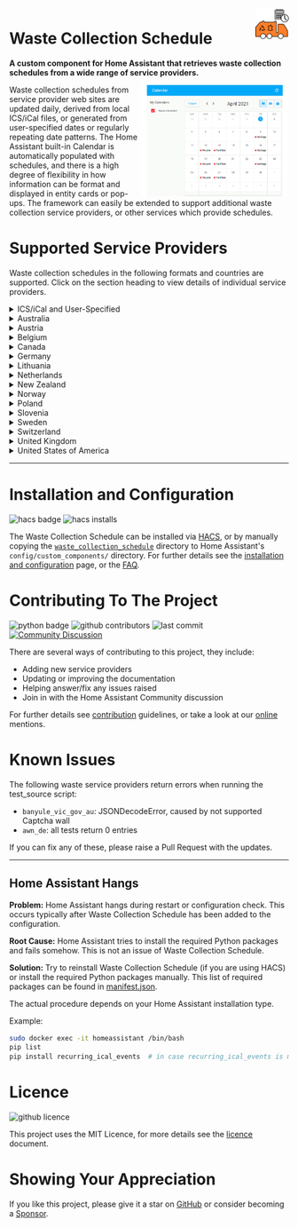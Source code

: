 <!-- GitHub Markdown Reference: https://docs.github.com/en/get-started/writing-on-github/getting-started-with-writing-and-formatting-on-github -->

<img src="/images/icon.png" alt="Waste Collection Schedule logo" title="Waste Collection Schedule" align="right" height="60" />

# Waste Collection Schedule

**A custom component for Home Assistant that retrieves waste collection schedules from a wide range of service providers.**

<img src="/images/wcs_animated.gif" alt="Waste Collection Schedule animation" title="Waste Collection Schedule" align="right" height="200" />

Waste collection schedules from service provider web sites are updated daily, derived from local ICS/iCal files, or generated from user-specified dates or regularly repeating date patterns. The Home Assistant built-in Calendar is automatically populated with schedules, and there is a high degree of flexibility in how information can be format and displayed in entity cards or pop-ups. The framework can easily be extended to support additional waste collection service providers, or other services which provide schedules.

# Supported Service Providers

Waste collection schedules in the following formats and countries are supported. Click on the section heading to view details of individual service providers.

<details>
<summary>ICS/iCal and User-Specified</summary>

- [Generic ICS / iCal File](/doc/source/ics.md)
- [User Specified](/doc/source/static.md)
</details>

<!--Begin of country section-->
<details>
<summary>Australia</summary>

- [Banyule City Council](/doc/source/banyule_vic_gov_au.md) / banyule.vic.gov.au
- [Belmont City Council](/doc/source/belmont_wa_gov_au.md) / belmont.wa.gov.au
- [Brisbane City Council](/doc/source/brisbane_qld_gov_au.md) / brisbane.qld.gov.au
- [Campbelltown City Council](/doc/source/campbelltown_nsw_gov_au.md) / campbelltown.nsw.gov.au
- [Cardinia Shire Council](/doc/source/cardinia_vic_gov_au.md) / cardinia.vic.gov.au
- [City of Canada Bay Council](/doc/source/canadabay_nsw_gov_au.md) / canadabay.nsw.gov.au
- [City of Onkaparinga Council](/doc/source/onkaparingacity_com.md) / onkaparingacity.com
- [Gold Coast City Council](/doc/source/goldcoast_qld_gov_au.md) / goldcoast.qld.gov.au
- [Hume City Council](/doc/source/hume_vic_gov_au.md) / hume.vic.gov.au
- [Inner West Council (NSW)](/doc/source/innerwest_nsw_gov_au.md) / innerwest.nsw.gov.au
- [Ipswich City Council](/doc/source/ipswich_qld_gov_au.md) / ipswich.qld.gov.au
- [Ku-ring-gai Council](/doc/source/kuringgai_nsw_gov_au.md) / krg.nsw.gov.au
- [Lake Macquarie City Council](/doc/source/lakemac_nsw_gov_au.md) / lakemac.com.au
- [Macedon Ranges Shire Council](/doc/source/mrsc_vic_gov_au.md) / mrsc.vic.gov.au
- [Maribyrnong Council](/doc/source/maribyrnong_vic_gov_au.md) / maribyrnong.vic.gov.au/Residents/Bins-and-recycling
- [Maroondah City Council](/doc/source/maroondah_vic_gov_au.md) / maroondah.vic.gov.au
- [Melton City Council](/doc/source/melton_vic_gov_au.md) / melton.vic.gov.au
- [Nillumbik Shire Council](/doc/source/nillumbik_vic_gov_au.md) / nillumbik.vic.gov.au
- [North Adelaide Waste Management Authority](/doc/source/nawma_sa_gov_au.md) / nawma.sa.gov.au
- [RecycleSmart](/doc/source/recyclesmart_com.md) / recyclesmart.com
- [Stonnington City Council](/doc/source/stonnington_vic_gov_au.md) / stonnington.vic.gov.au
- [The Hills Shire Council, Sydney](/doc/source/thehills_nsw_gov_au.md) / thehills.nsw.gov.au
- [Whittlesea City Council](/doc/source/whittlesea_vic_gov_au.md) / whittlesea.vic.gov.au/community-support/my-neighbourhood
- [Wollongong City Council](/doc/source/wollongongwaste_com_au.md) / wollongongwaste.com
- [Wyndham City Council, Melbourne](/doc/source/wyndham_vic_gov_au.md) / wyndham.vic.gov.au
</details>

<details>
<summary>Austria</summary>

- [Burgenländischer Müllverband](/doc/source/bmv_at.md) / bmv.at
- [infeo](/doc/source/infeo_at.md) / infeo.at
- [Stadtservice Korneuburg](/doc/source/korneuburg_stadtservice_at.md) / korneuburg.gv.at
- [Umweltprofis](/doc/source/data_umweltprofis_at.md) / umweltprofis.at
- [WSZ Moosburg](/doc/source/wsz_moosburg_at.md) / wsz-moosburg.at
</details>

<details>
<summary>Belgium</summary>

- [Hygea](/doc/source/hygea_be.md) / hygea.be
- [Recycle!](/doc/source/recycleapp_be.md) / recycleapp.be
</details>

<details>
<summary>Canada</summary>

- [City of Toronto](/doc/source/toronto_ca.md) / toronto.ca
</details>

<details>
<summary>Germany</summary>

- [Abfall Stuttgart](/doc/source/stuttgart_de.md) / service.stuttgart.de
- [Abfall-Wirtschafts-Verband Nordschwaben](/doc/source/awido_de.md) / awv-nordschwaben.de
- [Abfall.IO / AbfallPlus](/doc/source/abfall_io.md) / abfallplus.de
- [Abfallbewirtschaftung Ostalbkreis](/doc/source/abfall_io.md) / goa-online.de
- [Abfallkalender Würzburg](/doc/source/wuerzburg_de.md) / wuerzburg.de
- [AbfallNavi (RegioIT.de)](/doc/source/abfallnavi_de.md) / regioit.de
- [Abfalltermine Forchheim](/doc/source/abfalltermine_forchheim_de.md) / abfalltermine-forchheim.de
- [Abfallwirtschaft Alb-Donau-Kreis](/doc/source/buergerportal_de.md) / aw-adk.de
- [Abfallwirtschaft Germersheim](/doc/source/abfallwirtschaft_germersheim_de.md) / abfallwirtschaft-germersheim.de
- [Abfallwirtschaft Isar-Inn](/doc/source/awido_de.md) / awv-isar-inn.de
- [Abfallwirtschaft Lahn-Dill-Kreises](/doc/source/awido_de.md) / awld.de
- [Abfallwirtschaft Landkreis Böblingen](/doc/source/abfall_io.md) / awb-bb.de
- [Abfallwirtschaft Landkreis Freudenstadt](/doc/source/abfall_io.md) / awb-fds.de
- [Abfallwirtschaft Landkreis Harburg](/doc/source/aw_harburg_de.md) / landkreis-harburg.de
- [Abfallwirtschaft Landkreis Kitzingen](/doc/source/abfall_io.md) / abfallwelt.de
- [Abfallwirtschaft Landkreis Landsberg am Lech](/doc/source/abfall_io.md) / abfallberatung-landsberg.de
- [Abfallwirtschaft Landkreis Wolfenbüttel](/doc/source/alw_wf_de.md) / alw-wf.de
- [Abfallwirtschaft Neckar-Odenwald-Kreis](/doc/source/awn_de.md) / awn-online.de
- [Abfallwirtschaft Nürnberger Land](/doc/source/nuernberger_land_de.md) / nuernberger-land.de
- [Abfallwirtschaft Ortenaukreis](/doc/source/abfall_io.md) / abfallwirtschaft-ortenaukreis.de
- [Abfallwirtschaft Rems-Murr](/doc/source/awido_de.md) / abfallwirtschaft-rems-murr.de
- [Abfallwirtschaft Rendsburg](/doc/source/awr_de.md) / awr.de
- [Abfallwirtschaft Rheingau-Taunus-Kreis](/doc/source/c_trace_de.md) / eaw-rheingau-taunus.de
- [Abfallwirtschaft Stadt Fürth](/doc/source/abfallwirtschaft_fuerth_eu.md) / abfallwirtschaft.fuerth.eu
- [Abfallwirtschaft Stadt Nürnberg](/doc/source/abfallnavi_de.md) / nuernberg.de
- [Abfallwirtschaft Stadt Schweinfurt](/doc/source/schweinfurt_de.md) / schweinfurt.de
- [Abfallwirtschaft Südholstein](/doc/source/awsh_de.md) / awsh.de
- [Abfallwirtschaft Werra-Meißner-Kreis](/doc/source/zva_wmk_de.md) / zva-wmk.de
- [Abfallwirtschaft Zollernalbkreis](/doc/source/abfall_zollernalbkreis_de.md) / abfallkalender-zak.de
- [Abfallwirtschafts-Zweckverband des Landkreises Hersfeld-Rotenburg](/doc/source/awido_de.md) / azv-hef-rof.de
- [Abfallwirtschaftsbetrieb Bergisch Gladbach](/doc/source/abfallnavi_de.md) / bergischgladbach.de
- [Abfallwirtschaftsbetrieb Esslingen](/doc/source/awb_es_de.md) / awb-es.de
- [Abfallwirtschaftsbetrieb Landkreis Ahrweiler](/doc/source/meinawb_de.md) / meinawb.de
- [Abfallwirtschaftsbetrieb Landkreis Altenkirchen](/doc/source/awido_de.md) / awb-ak.de
- [Abfallwirtschaftsbetrieb Landkreis Augsburg](/doc/source/c_trace_de.md) / awb-landkreis-augsburg.de
- [Abfallwirtschaftsbetrieb Landkreis Aurich](/doc/source/c_trace_de.md) / mkw-grossefehn.de
- [Abfallwirtschaftsverband Kreis Groß-Gerau](/doc/source/c_trace_de.md) / awv-gg.de
- [ALBA Berlin](/doc/source/abfall_io.md) / berlin.alba.info
- [ART Trier](/doc/source/art_trier_de.md) / art-trier.de
- [ASO Abfall-Service Osterholz](/doc/source/abfall_io.md) / aso-ohz.de
- [AWA Entsorgungs GmbH](/doc/source/abfallnavi_de.md) / awa-gmbh.de
- [AWB Bad Kreuznach](/doc/source/awb_bad_kreuznach_de.md) / app.awb-bad-kreuznach.de
- [AWB Köln](/doc/source/awbkoeln_de.md) / awbkoeln.de
- [AWB Landkreis Bad Dürkheim](/doc/source/awido_de.md) / awb.kreis-bad-duerkheim.de
- [AWB Landkreis Fürstenfeldbruck](/doc/source/awido_de.md) / awb-ffb.de
- [AWB Landkreis Göppingen](/doc/source/abfall_io.md) / awb-gp.de
- [AWB Oldenburg](/doc/source/awb_oldenburg_de.md) / oldenburg.de
- [AWB Westerwaldkreis](/doc/source/abfall_io.md) / wab.rlp.de
- [AWG Kreis Warendorf](/doc/source/abfallnavi_de.md) / awg-waf.de
- [AWIDO Online](/doc/source/awido_de.md) / awido-online.de
- [Bau & Service Oberursel](/doc/source/c_trace_de.md) / bso-oberursel.de
- [Bergischer Abfallwirtschaftverbund](/doc/source/abfallnavi_de.md) / bavweb.de
- [Berlin Recycling](/doc/source/berlin_recycling_de.md) / berlin-recycling.de
- [Berliner Stadtreinigungsbetriebe](/doc/source/bsr_de.md) / bsr.de
- [Bielefeld](/doc/source/bielefeld_de.md) / bielefeld.de
- [Bogenschütz Entsorgung](/doc/source/infeo_at.md) / bogenschuetz-entsorgung.de
- [Bremer Stadtreinigung](/doc/source/c_trace_de.md) / die-bremer-stadtreinigung.de
- [Bürgerportal](/doc/source/buergerportal_de.md) / c-trace.de
- [C-Trace](/doc/source/c_trace_de.md) / c-trace.de
- [CM City Media - Müllkalender](/doc/source/cmcitymedia_de.md) / sslslim.cmcitymedia.de/v1
- [Dillingen Saar](/doc/source/dillingen_saar_de.md) / dillingen-saar.de
- [Dinslaken](/doc/source/abfallnavi_de.md) / dinslaken.de
- [EAD Darmstadt](/doc/source/ead_darmstadt_de.md) / ead.darmstadt.de
- [EGN Abfallkalender](/doc/source/egn_abfallkalender_de.md) / egn-abfallkalender.de
- [EGST Steinfurt](/doc/source/abfall_io.md) / egst.de
- [EGW Westmünsterland](/doc/source/abfallnavi_de.md) / egw.de
- [Entsorgungs- und Wirtschaftsbetrieb Landau in der Pfalz](/doc/source/c_trace_de.md) / ew-landau.de
- [Entsorgungsbetriebe Essen](/doc/source/abfall_io.md) / ebe-essen.de
- [Gemeinde Aschheim](/doc/source/cmcitymedia_de.md) / sslslim.cmcitymedia.de/v1
- [Gemeinde Blankenheim](/doc/source/cmcitymedia_de.md) / sslslim.cmcitymedia.de/v1
- [Gemeinde Bühlerzell](/doc/source/cmcitymedia_de.md) / sslslim.cmcitymedia.de/v1
- [Gemeinde Deggenhausertal](/doc/source/cmcitymedia_de.md) / sslslim.cmcitymedia.de/v1
- [Gemeinde Kalletal](/doc/source/cmcitymedia_de.md) / sslslim.cmcitymedia.de/v1
- [Gemeinde Kappelrodeck](/doc/source/cmcitymedia_de.md) / sslslim.cmcitymedia.de/v1
- [Gemeinde Kressbronn am Bodensee](/doc/source/cmcitymedia_de.md) / sslslim.cmcitymedia.de/v1
- [Gemeinde Lindlar](/doc/source/abfallnavi_de.md) / lindlar.de
- [Gemeinde Mittelbiberach](/doc/source/cmcitymedia_de.md) / sslslim.cmcitymedia.de/v1
- [Gemeinde Oberstadion](/doc/source/cmcitymedia_de.md) / sslslim.cmcitymedia.de/v1
- [Gemeinde Roetgen](/doc/source/abfallnavi_de.md) / roetgen.de
- [Gemeinde Schutterwald](/doc/source/cmcitymedia_de.md) / sslslim.cmcitymedia.de/v1
- [Gemeinde Senden (Westfalen)](/doc/source/cmcitymedia_de.md) / sslslim.cmcitymedia.de/v1
- [Gemeinde Unterhaching](/doc/source/awido_de.md) / unterhaching.de
- [Göttinger Entsorgungsbetriebe](/doc/source/abfall_io.md) / geb-goettingen.de
- [Gütersloh](/doc/source/abfallnavi_de.md) / guetersloh.de
- [Halver](/doc/source/abfallnavi_de.md) / halver.de
- [Hohenlohekreis](/doc/source/cmcitymedia_de.md) / sslslim.cmcitymedia.de/v1
- [Jumomind](/doc/source/jumomind_de.md) / jumomind.de
- [KAEV Niederlausitz](/doc/source/kaev_niederlausitz.md) / kaev.de
- [Kreis Coesfeld](/doc/source/abfallnavi_de.md) / wbc-coesfeld.de
- [Kreis Heinsberg](/doc/source/abfallnavi_de.md) / kreis-heinsberg.de
- [Kreis Pinneberg](/doc/source/abfallnavi_de.md) / kreis-pinneberg.de
- [Kreisstadt Dietzenbach](/doc/source/c_trace_de.md) / dietzenbach.de
- [Kreisstadt St. Wendel](/doc/source/c_trace_de.md) / sankt-wendel.de
- [Kreiswirtschaftsbetriebe Goslar](/doc/source/kwb_goslar_de.md) / kwb-goslar.de
- [KV Cochem-Zell](/doc/source/buergerportal_de.md) / cochem-zell-online.de
- [KWU Entsorgung Landkreis Oder-Spree](/doc/source/kwu_de.md) / kwu-entsorgung.de
- [Landkreis Ansbach](/doc/source/awido_de.md) / landkreis-ansbach.de
- [Landkreis Bayreuth](/doc/source/abfall_io.md) / landkreis-bayreuth.de
- [Landkreis Berchtesgadener Land](/doc/source/awido_de.md) / lra-bgl.de
- [Landkreis Calw](/doc/source/abfall_io.md) / kreis-calw.de
- [Landkreis Coburg](/doc/source/awido_de.md) / landkreis-coburg.de
- [Landkreis Erding](/doc/source/awido_de.md) / landkreis-erding.de
- [Landkreis Erlangen-Höchstadt](/doc/source/erlangen_hoechstadt_de.md) / erlangen-hoechstadt.de
- [Landkreis Fulda](/doc/source/awido_de.md) / landkreis-fulda.de
- [Landkreis Gotha](/doc/source/awido_de.md) / landkreis-gotha.de
- [Landkreis Günzburg](/doc/source/awido_de.md) / kaw.landkreis-guenzburg.de
- [Landkreis Heilbronn](/doc/source/abfall_io.md) / landkreis-heilbronn.de
- [Landkreis Kelheim](/doc/source/awido_de.md) / landkreis-kelheim.de
- [Landkreis Kronach](/doc/source/awido_de.md) / landkreis-kronach.de
- [Landkreis Limburg-Weilburg](/doc/source/abfall_io.md) / awb-lm.de
- [Landkreis Nordwestmecklenburg](/doc/source/geoport_nwm_de.md) / geoport-nwm.de
- [Landkreis Ostallgäu](/doc/source/abfall_io.md) / buerger-ostallgaeu.de
- [Landkreis Rhön Grabfeld](/doc/source/landkreis_rhoen_grabfeld.md) / abfallinfo-rhoen-grabfeld.de
- [Landkreis Rosenheim](/doc/source/awido_de.md) / abfall.landkreis-rosenheim.de
- [Landkreis Rotenburg (Wümme)](/doc/source/abfall_io.md) / lk-awr.de
- [Landkreis Roth](/doc/source/c_trace_de.md) / landratsamt-roth.de
- [Landkreis Schweinfurt](/doc/source/awido_de.md) / landkreis-schweinfurt.de
- [Landkreis Schwäbisch Hall](/doc/source/lrasha_de.md) / lrasha.de
- [Landkreis Schwäbisch Hall](/doc/source/cmcitymedia_de.md) / sslslim.cmcitymedia.de/v1
- [Landkreis Sigmaringen](/doc/source/abfall_io.md) / landkreis-sigmaringen.de
- [Landkreis Südliche Weinstraße](/doc/source/awido_de.md) / suedliche-weinstrasse.de
- [Landkreis Tirschenreuth](/doc/source/awido_de.md) / kreis-tir.de
- [Landkreis Tübingen](/doc/source/awido_de.md) / abfall-kreis-tuebingen.de
- [Landkreis Weißenburg-Gunzenhausen](/doc/source/abfall_io.md) / landkreis-wug.de
- [Landkreis Wittmund](/doc/source/landkreis_wittmund_de.md) / landkreis-wittmund.de
- [Landkreisbetriebe Neuburg-Schrobenhausen](/doc/source/awido_de.md) / landkreisbetriebe.de
- [Landratsamt Aichach-Friedberg](/doc/source/awido_de.md) / lra-aic-fdb.de
- [Landratsamt Dachau](/doc/source/awido_de.md) / landratsamt-dachau.de
- [Landratsamt Main-Tauber-Kreis](/doc/source/c_trace_de.md) / main-tauber-kreis.de
- [Landratsamt Traunstein](/doc/source/abfall_io.md) / traunstein.com
- [Landratsamt Unterallgäu](/doc/source/abfall_io.md) / landratsamt-unterallgaeu.de
- [Ludwigshafen am Rhein](/doc/source/abfall_io.md) / ludwigshafen.de
- [MZV Biedenkopf](/doc/source/buergerportal_de.md) / mzv-biedenkopf.de
- [MüllALARM / Schönmackers](/doc/source/abfall_io.md) / schoenmackers.de
- [Müllmax](/doc/source/muellmax_de.md) / muellmax.de
- [Neunkirchen Siegerland](/doc/source/abfall_neunkirchen_siegerland_de.md) / neunkirchen-siegerland.de
- [Neustadt a.d. Waldnaab](/doc/source/awido_de.md) / neustadt.de
- [Pullach im Isartal](/doc/source/awido_de.md) / pullach.de
- [RegioEntsorgung Städteregion Aachen](/doc/source/regioentsorgung_de.md) / regioentsorgung.de
- [Rhein-Hunsrück Entsorgung (RHE)](/doc/source/rh_entsorgung_de.md) / rh-entsorgung.de
- [Rhein-Neckar-Kreis](/doc/source/abfall_io.md) / rhein-neckar-kreis.de
- [Sector 27 - Datteln, Marl, Oer-Erkenschwick](/doc/source/sector27_de.md) / muellkalender.sector27.de
- [Stadt Aachen](/doc/source/abfallnavi_de.md) / aachen.de
- [Stadt Arnsberg](/doc/source/c_trace_de.md) / arnsberg.de
- [Stadt Bayreuth](/doc/source/c_trace_de.md) / bayreuth.de
- [Stadt Cottbus](/doc/source/abfallnavi_de.md) / cottbus.de
- [Stadt Dorsten](/doc/source/abfallnavi_de.md) / ebd-dorsten.de
- [Stadt Ehingen](/doc/source/cmcitymedia_de.md) / sslslim.cmcitymedia.de/v1
- [Stadt Emden](/doc/source/cmcitymedia_de.md) / sslslim.cmcitymedia.de/v1
- [Stadt Emmendingen](/doc/source/cmcitymedia_de.md) / sslslim.cmcitymedia.de/v1
- [Stadt Fulda](/doc/source/awido_de.md) / fulda.de
- [Stadt Kaufbeuren](/doc/source/awido_de.md) / kaufbeuren.de
- [Stadt Kraichtal](/doc/source/cmcitymedia_de.md) / sslslim.cmcitymedia.de/v1
- [Stadt Landshut](/doc/source/abfall_io.md) / landshut.de
- [Stadt Memmingen](/doc/source/awido_de.md) / umwelt.memmingen.de
- [Stadt Messstetten](/doc/source/cmcitymedia_de.md) / sslslim.cmcitymedia.de/v1
- [Stadt Norderstedt](/doc/source/abfallnavi_de.md) / betriebsamt-norderstedt.de
- [Stadt Overath](/doc/source/c_trace_de.md) / overath.de
- [Stadt Regensburg](/doc/source/awido_de.md) / regensburg.de
- [Stadt Solingen](/doc/source/abfallnavi_de.md) / solingen.de
- [Stadt Unterschleißheim](/doc/source/awido_de.md) / unterschleissheim.de
- [Stadt Willich](/doc/source/stadt_willich_de.md) / stadt-willich.de
- [Stadtreinigung Dresden](/doc/source/stadtreinigung_dresden_de.md) / dresden.de
- [Stadtreinigung Hamburg](/doc/source/stadtreinigung_hamburg.md) / stadtreinigung.hamburg
- [Stadtreinigung Leipzig](/doc/source/stadtreinigung_leipzig_de.md) / stadtreinigung-leipzig.de
- [StadtService Brühl](/doc/source/stadtservice_bruehl_de.md) / stadtservice-bruehl.de
- [STL Lüdenscheid](/doc/source/abfallnavi_de.md) / stl-luedenscheid.de
- [Städteservice Raunheim Rüsselsheim](/doc/source/staedteservice_de.md) / staedteservice.de
- [Südbrandenburgischer Abfallzweckverband](/doc/source/sbazv_de.md) / sbazv.de
- [WBO Wirtschaftsbetriebe Oberhausen](/doc/source/abfallnavi_de.md) / wbo-online.de
- [Wermelskirchen](/doc/source/wermelskirchen_de.md) / wermelskirchen.de
- [WGV Recycling GmbH](/doc/source/awido_de.md) / wgv-quarzbichl.de
- [Wolfsburger Abfallwirtschaft und Straßenreinigung](/doc/source/was_wolfsburg_de.md) / was-wolfsburg.de
- [WZV Kreis Segeberg](/doc/source/c_trace_de.md) / wzv.de
- [ZAW Darmstadt-Dieburg](/doc/source/zaw_online_de.md) / zaw-online.de
- [Zweckverband Abfallwirtschaft Saale-Orla](/doc/source/awido_de.md) / zaso-online.de
- [Zweckverband München-Südost](/doc/source/awido_de.md) / zvmso.de
</details>

<details>
<summary>Lithuania</summary>

- [Kauno švara](/doc/source/grafikai_svara_lt.md) / grafikai.svara.lt
</details>

<details>
<summary>Netherlands</summary>

- [ACV Group](/doc/source/ximmio_nl.md) / acv-afvalkalender.nl
- [Alpen an den Rijn](/doc/source/hvcgroep_nl.md) / alphenaandenrijn.nl
- [Area Afval](/doc/source/ximmio_nl.md) / area-afval.nl
- [Avalex](/doc/source/ximmio_nl.md) / avalex.nl
- [Avri](/doc/source/ximmio_nl.md) / avri.nl
- [Bar Afvalbeheer](/doc/source/ximmio_nl.md) / bar-afvalbeheer.nl
- [Circulus](/doc/source/circulus_nl.md) / mijn.circulus.nl
- [Cyclus NV](/doc/source/hvcgroep_nl.md) / cyclusnv.nl
- [Dar](/doc/source/hvcgroep_nl.md) / dar.nl
- [Den Haag](/doc/source/hvcgroep_nl.md) / denhaag.nl
- [GAD](/doc/source/hvcgroep_nl.md) / gad.nl
- [Gemeente Almere](/doc/source/ximmio_nl.md) / almere.nl
- [Gemeente Berkelland](/doc/source/hvcgroep_nl.md) / gemeenteberkelland.nl
- [Gemeente Cranendonck](/doc/source/hvcgroep_nl.md) / cranendonck.nl
- [Gemeente Hellendoorn](/doc/source/ximmio_nl.md) / hellendoorn.nl
- [Gemeente Lingewaard](/doc/source/hvcgroep_nl.md) / lingewaard.nl
- [Gemeente Meppel](/doc/source/ximmio_nl.md) / meppel.nl
- [Gemeente Middelburg + Vlissingen](/doc/source/hvcgroep_nl.md) / middelburgvlissingen.nl
- [Gemeente Peel en Maas](/doc/source/hvcgroep_nl.md) / peelenmaas.nl
- [Gemeente Schouwen-Duiveland](/doc/source/hvcgroep_nl.md) / schouwen-duiveland.nl
- [Gemeente Sudwest-Fryslan](/doc/source/hvcgroep_nl.md) / sudwestfryslan.nl
- [Gemeente Venray](/doc/source/hvcgroep_nl.md) / venray.nl
- [Gemeente Voorschoten](/doc/source/hvcgroep_nl.md) / voorschoten.nl
- [Gemeente Wallre](/doc/source/hvcgroep_nl.md) / waalre.nl
- [Gemeente Westland](/doc/source/ximmio_nl.md) / gemeentewestland.nl
- [HVC Groep](/doc/source/hvcgroep_nl.md) / hvcgroep.nl
- [Meerlanden](/doc/source/ximmio_nl.md) / meerlanden.nl
- [Mijn Blink](/doc/source/hvcgroep_nl.md) / mijnblink.nl
- [PreZero](/doc/source/hvcgroep_nl.md) / prezero.nl
- [Purmerend](/doc/source/hvcgroep_nl.md) / purmerend.nl
- [RAD BV](/doc/source/ximmio_nl.md) / radbv.nl
- [Reinigingsbedrijf Midden Nederland](/doc/source/hvcgroep_nl.md) / rmn.nl
- [Reinis](/doc/source/ximmio_nl.md) / reinis.nl
- [Spaarne Landen](/doc/source/hvcgroep_nl.md) / spaarnelanden.nl
- [Stadswerk 072](/doc/source/hvcgroep_nl.md) / stadswerk072.nl
- [Twente Milieu](/doc/source/ximmio_nl.md) / twentemilieu.nl
- [Waardlanden](/doc/source/ximmio_nl.md) / waardlanden.nl
- [Ximmio](/doc/source/ximmio_nl.md) / ximmio.nl
- [ZRD](/doc/source/hvcgroep_nl.md) / zrd.nl
</details>

<details>
<summary>New Zealand</summary>

- [Auckland Council](/doc/source/aucklandcouncil_govt_nz.md) / aucklandcouncil.govt.nz
- [Christchurch City Council](/doc/source/ccc_govt_nz.md) / ccc.govt.nz
- [Gore, Invercargill & Southland](/doc/source/wastenet_org_nz.md) / wastenet.org.nz
- [Horowhenua District Council](/doc/source/horowhenua_govt_nz.md) / horowhenua.govt.nz
- [Waipa District Council](/doc/source/waipa_nz.md) / waipadc.govt.nz
- [Wellington City Council](/doc/source/wellington_govt_nz.md) / wellington.govt.nz
</details>

<details>
<summary>Norway</summary>

- [Min Renovasjon](/doc/source/minrenovasjon_no.md) / norkart.no
- [Movar IKS](/doc/source/movar_no.md) / movar.no
- [Oslo Kommune](/doc/source/oslokommune_no.md) / oslo.kommune.no
- [ReMidt Orkland muni](/doc/source/remidt_no.md) / remidt.no
- [Stavanger Kommune](/doc/source/stavanger_no.md) / stavanger.kommune.no
</details>

<details>
<summary>Poland</summary>

- [Ecoharmonogram](/doc/source/ecoharmonogram_pl.md) / ecoharmonogram.pl
- [Warsaw](/doc/source/warszawa19115_pl.md) / warszawa19115.pl
</details>

<details>
<summary>Slovenia</summary>

- [Moji odpadki, Ljubljana](/doc/source/mojiodpadki_si.md) / mojiodpadki.si
</details>

<details>
<summary>Sweden</summary>

- [Jönköping - June Avfall & Miljö](/doc/source/juneavfall_se.md) / juneavfall.se
- [Landskrona - Svalövs Renhållning](/doc/source/lsr_nu.md) / lsr.nu
- [Lerum Vatten och Avlopp](/doc/source/lerum_se.md) / vatjanst.lerum.se
- [Linköping - Tekniska Verken](/doc/source/tekniskaverken_se.md) / tekniskaverken.se
- [Region Gotland](/doc/source/gotland_se.md) / gotland.se
- [Ronneby Miljöteknik](/doc/source/miljoteknik_se.md) / fyrfackronneby.se
- [SRV Återvinning](/doc/source/srvatervinning_se.md) / srvatervinning.se
- [SSAM](/doc/source/ssam_se.md) / ssam.se
- [Sysav Sophämntning](/doc/source/sysav_se.md) / sysav.se
- [VA Syd Sophämntning](/doc/source/vasyd_se.md) / vasyd.se
</details>

<details>
<summary>Switzerland</summary>

- [A-Region](/doc/source/a_region_ch.md) / a-region.ch
- [Andwil](/doc/source/a_region_ch.md) / a-region.ch
- [Appenzell](/doc/source/a_region_ch.md) / a-region.ch
- [Berg](/doc/source/a_region_ch.md) / a-region.ch
- [Bühler](/doc/source/a_region_ch.md) / a-region.ch
- [Eggersriet](/doc/source/a_region_ch.md) / a-region.ch
- [Gais](/doc/source/a_region_ch.md) / a-region.ch
- [Gaiserwald](/doc/source/a_region_ch.md) / a-region.ch
- [Goldach](/doc/source/a_region_ch.md) / a-region.ch
- [Grosswangen](/doc/source/grosswangen_ch.md) / grosswangen.ch
- [Grub](/doc/source/a_region_ch.md) / a-region.ch
- [Heiden](/doc/source/a_region_ch.md) / a-region.ch
- [Herisau](/doc/source/a_region_ch.md) / a-region.ch
- [Horn](/doc/source/a_region_ch.md) / a-region.ch
- [Hundwil](/doc/source/a_region_ch.md) / a-region.ch
- [Häggenschwil](/doc/source/a_region_ch.md) / a-region.ch
- [Lindau](/doc/source/lindau_ch.md) / lindau.ch
- [Lutzenberg](/doc/source/a_region_ch.md) / a-region.ch
- [Muolen](/doc/source/a_region_ch.md) / a-region.ch
- [Mörschwil](/doc/source/a_region_ch.md) / a-region.ch
- [Münchenstein](/doc/source/muenchenstein_ch.md) / muenchenstein.ch
- [Rehetobel](/doc/source/a_region_ch.md) / a-region.ch
- [Rorschach](/doc/source/a_region_ch.md) / a-region.ch
- [Rorschacherberg](/doc/source/a_region_ch.md) / a-region.ch
- [Schwellbrunn](/doc/source/a_region_ch.md) / a-region.ch
- [Schönengrund](/doc/source/a_region_ch.md) / a-region.ch
- [Speicher](/doc/source/a_region_ch.md) / a-region.ch
- [Stein](/doc/source/a_region_ch.md) / a-region.ch
- [Steinach](/doc/source/a_region_ch.md) / a-region.ch
- [Teufen](/doc/source/a_region_ch.md) / a-region.ch
- [Thal](/doc/source/a_region_ch.md) / a-region.ch
- [Trogen](/doc/source/a_region_ch.md) / a-region.ch
- [Tübach](/doc/source/a_region_ch.md) / a-region.ch
- [Untereggen](/doc/source/a_region_ch.md) / a-region.ch
- [Urnäsch](/doc/source/a_region_ch.md) / a-region.ch
- [Wald](/doc/source/a_region_ch.md) / a-region.ch
- [Waldkirch](/doc/source/a_region_ch.md) / a-region.ch
- [Waldstatt](/doc/source/a_region_ch.md) / a-region.ch
- [Wittenbach](/doc/source/a_region_ch.md) / a-region.ch
- [Wolfhalden](/doc/source/a_region_ch.md) / a-region.ch
</details>

<details>
<summary>United Kingdom</summary>

- [Amber Valley Borough Council](/doc/source/ambervalley_gov_uk.md) / ambervalley.gov.uk
- [Ashfield District Council](/doc/source/ashfield_gov_uk.md) / ashfield.gov.uk
- [Basingstoke and Deane Borough Council](/doc/source/basingstoke_gov_uk.md) / basingstoke.gov.uk
- [Blackburn with Darwen Borough Council](/doc/source/blackburn_gov_uk.md) / blackburn.gov.uk
- [Bracknell Forest Council](/doc/source/bracknell_forest_gov_uk.md) / selfservice.mybfc.bracknell-forest.gov.uk
- [Bradford Metropolitan District Council](/doc/source/bradford_gov_uk.md) / bradford.gov.uk
- [Braintree District Council](/doc/source/braintree_gov_uk.md) / braintree.gov.uk
- [Breckland Council](/doc/source/breckland_gov_uk.md) / breckland.gov.uk/mybreckland
- [Cambridge City Council](/doc/source/cambridge_gov_uk.md) / cambridge.gov.uk
- [Canterbury City Council](/doc/source/canterbury_gov_uk.md) / canterbury.gov.uk
- [Central Bedfordshire Council](/doc/source/centralbedfordshire_gov_uk.md) / centralbedfordshire.gov.uk
- [Cheshire East Council](/doc/source/cheshire_east_gov_uk.md) / cheshireeast.gov.uk
- [Chesterfield Borough Council](/doc/source/chesterfield_gov_uk.md) / chesterfield.gov.uk
- [Chichester District Council](/doc/source/chichester_gov_uk.md) / chichester.gov.uk
- [City of York Council](/doc/source/york_gov_uk.md) / york.gov.uk
- [Colchester City Council](/doc/source/colchester_gov_uk.md) / colchester.gov.uk
- [Cornwall Council](/doc/source/cornwall_gov_uk.md) / cornwall.gov.uk
- [Derby City Council](/doc/source/derby_gov_uk.md) / derby.gov.uk
- [East Cambridgeshire District Council](/doc/source/eastcambs_gov_uk.md) / eastcambs.gov.uk
- [East Herts Council](/doc/source/eastherts_gov_uk.md) / eastherts.gov.uk
- [Eastbourne Borough Council](/doc/source/environmentfirst_co_uk.md) / lewes-eastbourne.gov.uk
- [Elmbridge Borough Council](/doc/source/elmbridge_gov_uk.md) / elmbridge.gov.uk
- [Environment First](/doc/source/environmentfirst_co_uk.md) / environmentfirst.co.uk
- [FCC Environment](/doc/source/fccenvironment_co_uk.md) / fccenvironment.co.uk
- [Glasgow City Council](/doc/source/glasgow_gov_uk.md) / glasgow.gov.uk
- [Guildford Borough Council](/doc/source/guildford_gov_uk.md) / guildford.gov.uk
- [Harborough District Council](/doc/source/fccenvironment_co_uk.md) / harborough.gov.uk
- [Harlow Council](/doc/source/harlow_gov_uk.md) / harlow.gov.uk
- [Herefordshire City Council](/doc/source/herefordshire_gov_uk.md) / herefordshire.gov.uk
- [Horsham District Council](/doc/source/horsham_gov_uk.md) / horsham.gov.uk
- [Huntingdonshire District Council](/doc/source/huntingdonshire_gov_uk.md) / huntingdonshire.gov.uk
- [Lewes District Council](/doc/source/environmentfirst_co_uk.md) / lewes-eastbourne.gov.uk
- [London Borough of Lewisham](/doc/source/lewisham_gov_uk.md) / lewisham.gov.uk
- [Maldon District Council](/doc/source/maldon_gov_uk.md) / maldon.gov.uk
- [Manchester City Council](/doc/source/manchester_uk.md) / manchester.gov.uk
- [Middlesbrough Council](/doc/source/middlesbrough_gov_uk.md) / middlesbrough.gov.uk
- [Newcastle City Council](/doc/source/newcastle_gov_uk.md) / community.newcastle.gov.uk
- [Newcastle Under Lyme Borough Council](/doc/source/newcastle_staffs_gov_uk.md) / newcastle-staffs.gov.uk
- [Newport City Council](/doc/source/newport_gov_uk.md) / newport.gov.uk
- [North Somerset Council](/doc/source/nsomerset_gov_uk.md) / n-somerset.gov.uk
- [Nottingham City Council](/doc/source/nottingham_city_gov_uk.md) / nottinghamcity.gov.uk
- [Oxford City Council](/doc/source/oxford_gov_uk.md) / oxford.gov.uk
- [Peterborough City Council](/doc/source/peterborough_gov_uk.md) / peterborough.gov.uk
- [Richmondshire District Council](/doc/source/richmondshire_gov_uk.md) / richmondshire.gov.uk
- [Rushmoor Borough Council](/doc/source/rushmoor_gov_uk.md) / rushmoor.gov.uk
- [Salford City Council](/doc/source/salford_gov_uk.md) / salford.gov.uk
- [Sheffield City Council](/doc/source/sheffield_gov_uk.md) / sheffield.gov.uk
- [South Cambridgeshire District Council](/doc/source/scambs_gov_uk.md) / scambs.gov.uk
- [South Derbyshire District Council](/doc/source/southderbyshire_gov_uk.md) / southderbyshire.gov.uk
- [South Hams District Council](/doc/source/fccenvironment_co_uk.md) / southhams.gov.uk
- [South Norfolk and Broadland Council](/doc/source/south_norfolk_and_broadland_gov_uk.md) / area.southnorfolkandbroadland.gov.uk
- [Southampton City Council](/doc/source/southampton_gov_uk.md) / southampton.gov.uk
- [Stevenage Borough Council](/doc/source/stevenage_gov_uk.md) / stevenage.gov.uk
- [Stockport Council](/doc/source/stockport_gov_uk.md) / stockport.gov.uk
- [Telford and Wrekin Council](/doc/source/telford_gov_uk.md) / telford.gov.uk
- [Tewkesbury Borough Council](/doc/source/tewkesbury_gov_uk.md) / tewkesbury.gov.uk
- [The Royal Borough of Kingston Council](/doc/source/kingston_gov_uk.md) / kingston.gov.uk
- [Walsall Council](/doc/source/walsall_gov_uk.md) / walsall.gov.uk
- [Waverley Borough Council](/doc/source/waverley_gov_uk.md) / waverley.gov.uk
- [West Berkshire Council](/doc/source/westberks_gov_uk.md) / westberks.gov.uk
- [West Devon Borough Council](/doc/source/fccenvironment_co_uk.md) / westdevon.gov.uk
- [Wiltshire Council](/doc/source/wiltshire_gov_uk.md) / wiltshire.gov.uk
- [Wyre Forest District Council](/doc/source/wyreforestdc_gov_uk.md) / wyreforestdc.gov.uk
</details>

<details>
<summary>United States of America</summary>

- [City of Pittsburgh](/doc/source/pgh_st.md) / pgh.st
- [Republic Services](/doc/source/republicservices_com.md) / republicservices.com
- [Seattle Public Utilities](/doc/source/seattle_gov.md) / myutilities.seattle.gov
</details>

<!--End of country section-->

---

# Installation and Configuration

![hacs badge](https://img.shields.io/badge/HACS-Default-orange)
![hacs installs](https://img.shields.io/endpoint.svg?url=https%3A%2F%2Flauwbier.nl%2Fhacs%2Fwaste_collection_schedule)

The Waste Collection Schedule can be installed via [HACS](https://hacs.xyz/), or by manually copying the [`waste_collection_schedule`](https://github.com/mampfes/hacs_waste_collection_schedule/tree/master/custom_components) directory to Home Assistant's `config/custom_components/` directory. For further details see the [installation and configuration](/doc/installation.md) page, or the [FAQ](/doc/faq.md).

# Contributing To The Project

![python badge](https://img.shields.io/badge/Made%20with-Python-orange)
![github contributors](https://img.shields.io/github/contributors/mampfes/hacs_waste_collection_schedule?color=orange)
![last commit](https://img.shields.io/github/last-commit/mampfes/hacs_waste_collection_schedule?color=orange)
[![Community Discussion](https://img.shields.io/badge/Home%20Assistant%20Community-Discussion-orange)](https://community.home-assistant.io/t/waste-collection-schedule-framework/186492)

There are several ways of contributing to this project, they include:

- Adding new service providers
- Updating or improving the documentation
- Helping answer/fix any issues raised
- Join in with the Home Assistant Community discussion

For further details see [contribution](/doc/contributing.md) guidelines, or take a look at our [online](/doc/online.md) mentions.

<!--
# Development Roadmap
The top 3 things on the development wish-list are:
- [ ] idea #1 - short description
- [ ] idea #2 - short description
- [ ] idea #3 - short description

If you'd like to help with any of these, please raise an [issue](https://github.com/mampfes/hacs_waste_collection_schedule/issues) indicating which item you'd like to work on.
-->

<!--
# Code of Conduct
 Not sure if this is relevant for this project.
-->

# Known Issues

The following waste service providers return errors when running the test_source script:

- `banyule_vic_gov_au`: JSONDecodeError, caused by not supported Captcha wall
- `awn_de`: all tests return 0 entries

If you can fix any of these, please raise a Pull Request with the updates.

---

## Home Assistant Hangs

**Problem:** Home Assistant hangs during restart or configuration check. This occurs typically after Waste Collection Schedule has been added to the configuration.

**Root Cause:** Home Assistant tries to install the required Python packages and fails somehow. This is not an issue of Waste Collection Schedule.

**Solution:** Try to reinstall Waste Collection Schedule (if you are using HACS) or install the required Python packages manually. This list of required packages can be found in [manifest.json](https://github.com/mampfes/hacs_waste_collection_schedule/blob/master/custom_components/waste_collection_schedule/manifest.json#L5).

The actual procedure depends on your Home Assistant installation type.

Example:

```bash
sudo docker exec -it homeassistant /bin/bash
pip list
pip install recurring_ical_events  # in case recurring_ical_events is missing
```

# Licence

![github licence](https://img.shields.io/badge/Licence-MIT-orange)

This project uses the MIT Licence, for more details see the [licence](/doc/licence.md) document.

# Showing Your Appreciation

If you like this project, please give it a star on [GitHub](https://github.com/mampfes/hacs_waste_collection_schedule) or consider becoming a [Sponsor](https://github.com/sponsors/mampfes).
